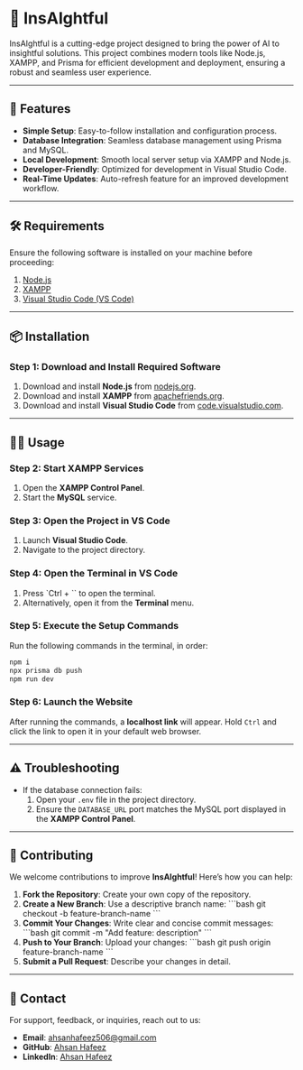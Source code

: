 
# 🤖 InsAIghtful

InsAIghtful is a cutting-edge project designed to bring the power of AI to insightful solutions. This project combines modern tools like Node.js, XAMPP, and Prisma for efficient development and deployment, ensuring a robust and seamless user experience.

---

## 🚀 Features

- **Simple Setup**: Easy-to-follow installation and configuration process.
- **Database Integration**: Seamless database management using Prisma and MySQL.
- **Local Development**: Smooth local server setup via XAMPP and Node.js.
- **Developer-Friendly**: Optimized for development in Visual Studio Code.
- **Real-Time Updates**: Auto-refresh feature for an improved development workflow.

---

## 🛠️ Requirements

Ensure the following software is installed on your machine before proceeding:

1. [Node.js](https://nodejs.org/en)
2. [XAMPP](https://www.apachefriends.org)
3. [Visual Studio Code (VS Code)](https://code.visualstudio.com)

---

## 📦 Installation

### Step 1: Download and Install Required Software

1. Download and install **Node.js** from [nodejs.org](https://nodejs.org/en).
2. Download and install **XAMPP** from [apachefriends.org](https://www.apachefriends.org).
3. Download and install **Visual Studio Code** from [code.visualstudio.com](https://code.visualstudio.com).

---

## 🏃‍♂️ Usage

### Step 2: Start XAMPP Services

1. Open the **XAMPP Control Panel**.
2. Start the **MySQL** service.

### Step 3: Open the Project in VS Code

1. Launch **Visual Studio Code**.
2. Navigate to the project directory.

### Step 4: Open the Terminal in VS Code

1. Press `Ctrl + \`` to open the terminal.
2. Alternatively, open it from the **Terminal** menu.

### Step 5: Execute the Setup Commands

Run the following commands in the terminal, in order:

```bash
npm i
npx prisma db push
npm run dev
```

### Step 6: Launch the Website

After running the commands, a **localhost link** will appear. Hold `Ctrl` and click the link to open it in your default web browser.

---

## ⚠️ Troubleshooting

- If the database connection fails:
  1. Open your `.env` file in the project directory.
  2. Ensure the `DATABASE_URL` port matches the MySQL port displayed in the **XAMPP Control Panel**.

---

## 🤝 Contributing

We welcome contributions to improve **InsAIghtful**! Here’s how you can help:

1. **Fork the Repository**: Create your own copy of the repository.
2. **Create a New Branch**: Use a descriptive branch name:
   \`\`\`bash
   git checkout -b feature-branch-name
   \`\`\`
3. **Commit Your Changes**: Write clear and concise commit messages:
   \`\`\`bash
   git commit -m "Add feature: description"
   \`\`\`
4. **Push to Your Branch**: Upload your changes:
   \`\`\`bash
   git push origin feature-branch-name
   \`\`\`
5. **Submit a Pull Request**: Describe your changes in detail.

---

## 📧 Contact

For support, feedback, or inquiries, reach out to us:

- **Email**: [ahsanhafeez506@gmail.com](mailto:ahsanhafeez506@gmail.com)
- **GitHub**: [Ahsan Hafeez](https://github.com/Spiatron)
- **Linkedln**: [Ahsan Hafeez](https://www.linkedin.com/in/ahsan-hafeez-116943278/)
